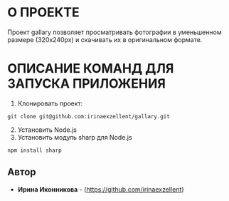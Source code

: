 # О ПРОЕКТЕ

Проект gallary позволяет просматривать фотографии в уменьшенном размере (320x240px) и скачивать их в оригинальном формате.

# ОПИСАНИЕ КОМАНД ДЛЯ ЗАПУСКА ПРИЛОЖЕНИЯ
1. Клонировать проект:
```
git clone git@github.com:irinaexzellent/gallary.git
```
2. Установить Node.js
3. Установить модуль sharp для Node.js
```
npm install sharp
```

## Автор

* **Ирина Иконникова** - (https://github.com/irinaexzellent)

